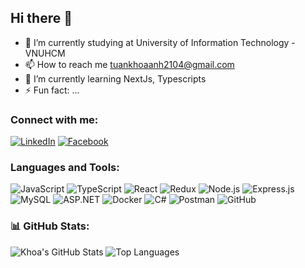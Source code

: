 ## Hi there 👋
- 🔭 I’m currently studying at University of Information Technology - VNUHCM
- 📫 How to reach me tuankhoaanh2104@gmail.com
- 🌱 I’m currently learning NextJs, Typescripts
- ⚡ Fun fact: ...
### Connect with me:
[![LinkedIn](https://img.shields.io/badge/LinkedIn-Connect-blue?logo=linkedin)](https://www.linkedin.com/in/khoa-phan-3a706a340/)
[![Facebook](https://img.shields.io/badge/Facebook-Follow-blue?logo=facebook)](https://www.facebook.com/khoakhungvl/?locale=vi_VN)

### Languages and Tools:

![JavaScript](https://img.shields.io/badge/JavaScript-F7DF1E?logo=javascript&logoColor=black)
![TypeScript](https://img.shields.io/badge/TypeScript-3178C6?logo=typescript&logoColor=white)
![React](https://img.shields.io/badge/React-61DAFB?logo=react&logoColor=white)
![Redux](https://img.shields.io/badge/Redux-764ABC?logo=redux&logoColor=white)
![Node.js](https://img.shields.io/badge/Node.js-339933?logo=node.js&logoColor=white)
![Express.js](https://img.shields.io/badge/Express.js-000000?logo=express&logoColor=white)
![MySQL](https://img.shields.io/badge/MySQL-4479A1?logo=mysql&logoColor=white)
![ASP.NET](https://img.shields.io/badge/ASP.NET-512BD4?logo=dotnet&logoColor=white)
![Docker](https://img.shields.io/badge/Docker-2496ED?logo=docker&logoColor=white)
![C#](https://img.shields.io/badge/C%23-239120?logo=c-sharp&logoColor=white)
![Postman](https://img.shields.io/badge/Postman-FF6C37?logo=postman&logoColor=white)
![GitHub](https://img.shields.io/badge/GitHub-181717?logo=github&logoColor=white)


### 📊 GitHub Stats:
![Khoa's GitHub Stats](https://github-readme-stats.vercel.app/api?username=nguoingoaihanhtinh&theme=radical)
![Top Languages](https://github-readme-stats.vercel.app/api/top-langs/?username=nguoingoaihanhtinh&layout=compact&theme=radical)

<!--
**nguoingoaihanhtinh/nguoingoaihanhtinh** is a ✨ _special_ ✨ repository because its `README.md` (this file) appears on your GitHub profile.

Here are some ideas to get you started:
[![Portfolio](https://img.shields.io/badge/Portfolio-Visit-blue)](https://your-portfolio-link.com)
- 🔭 I’m currently working on ...
- 🌱 I’m currently learning ...
- 👯 I’m looking to collaborate on ...
- 🤔 I’m looking for help with ...
- 💬 Ask me about ...
- 📫 How to reach me: ...
- 😄 Pronouns: ...
- ⚡ Fun fact: ...
-->
